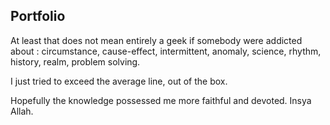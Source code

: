 ## Portfolio

At least that does not mean entirely a geek if somebody were addicted about : circumstance, cause-effect, intermittent, anomaly, science, rhythm, history, realm, problem solving.


I just tried to exceed the average line, out of the box.


Hopefully the knowledge possessed me more faithful and devoted. Insya Allah.